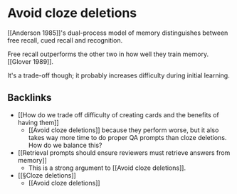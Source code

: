 # Avoid cloze deletions
[[Anderson 1985]]'s dual-process model of memory distinguishes between free recall, cued recall and recognition.

Free recall outperforms the other two in how well they train memory. [[Glover 1989]].

It's a trade-off though; it probably increases difficulty during initial learning.

## Backlinks
* [[How do we trade off difficulty of creating cards and the benefits of having them]]
	* [[Avoid cloze deletions]] because they perform worse, but it also takes way more time to do proper QA prompts than cloze deletions. How do we balance this?
* [[Retrieval prompts should ensure reviewers must retrieve answers from memory]]
	* This is a strong argument to [[Avoid cloze deletions]].
* [[§Cloze deletions]]
	* [[Avoid cloze deletions]]

<!-- #Life -->

<!-- {BearID:EE5519C9-E5F9-45FB-B346-914FBDEFD524-15756-000013033E7B8BD0} -->
